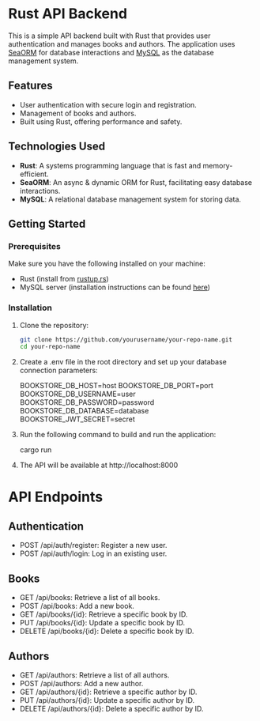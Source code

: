 # Rust API Backend

This is a simple API backend built with Rust that provides user authentication and manages books and authors. The application uses [SeaORM](https://www.sea-orm.org/) for database interactions and [MySQL](https://www.mysql.com/) as the database management system.

## Features

- User authentication with secure login and registration.
- Management of books and authors.
- Built using Rust, offering performance and safety.

## Technologies Used

- **Rust**: A systems programming language that is fast and memory-efficient.
- **SeaORM**: An async & dynamic ORM for Rust, facilitating easy database interactions.
- **MySQL**: A relational database management system for storing data.

## Getting Started

### Prerequisites

Make sure you have the following installed on your machine:

- Rust (install from [rustup.rs](https://rustup.rs/))
- MySQL server (installation instructions can be found [here](https://dev.mysql.com/doc/refman/8.0/en/installing.html))

### Installation

1. Clone the repository:

   ```bash
   git clone https://github.com/yourusername/your-repo-name.git
   cd your-repo-name

2. Create a .env file in the root directory and set up your database connection parameters:

   BOOKSTORE_DB_HOST=host
   BOOKSTORE_DB_PORT=port
   BOOKSTORE_DB_USERNAME=user
   BOOKSTORE_DB_PASSWORD=password
   BOOKSTORE_DB_DATABASE=database
   BOOKSTORE_JWT_SECRET=secret

3. Run the following command to build and run the application:

   cargo run

4. The API will be available at http://localhost:8000

# API Endpoints

## Authentication
- POST /api/auth/register: Register a new user.
- POST /api/auth/login: Log in an existing user.

## Books
- GET /api/books: Retrieve a list of all books.
- POST /api/books: Add a new book.
- GET /api/books/{id}: Retrieve a specific book by ID.
- PUT /api/books/{id}: Update a specific book by ID.
- DELETE /api/books/{id}: Delete a specific book by ID.

## Authors
- GET /api/authors: Retrieve a list of all authors.
- POST /api/authors: Add a new author.
- GET /api/authors/{id}: Retrieve a specific author by ID.
- PUT /api/authors/{id}: Update a specific author by ID.
- DELETE /api/authors/{id}: Delete a specific author by ID.
